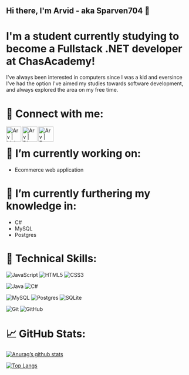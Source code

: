 ## Hi there, I'm Arvid - aka Sparven704 👋

# I'm a student currently studying to become a Fullstack .NET developer at ChasAcademy!



I've always been interested in computers since I was a kid and eversince I've had the option I've aimed my studies towards software development, and always explored the area on my free time.



# 🤝 Connect with me:

<a href="https://www.linkedin.com/in/arvid-ljungberg-9b7b13253/"><img align="left" src="https://user-images.githubusercontent.com/115452877/220130730-5dbd4c23-afcc-4a7a-9a81-b379b3a7b84f.png" alt="Arv | LinkedIn" width="41px"/></a>
<a href="discordapp.com/users/Arv#0154"><img align="left" src="https://user-images.githubusercontent.com/115452877/220130700-11102641-92d0-4486-803d-1543c20637d8.png" alt="Arv | Discord" width="41px"/></a>
<a href="https://web.facebook.com/arvid.ljungberg"><img align="left" src="https://user-images.githubusercontent.com/115452877/220130712-1055329f-f664-4eaa-af94-8be4157b9b33.png" alt="Arv | Facebook" width="41px"/></a>
</br>




# 🔭 I’m currently working on:

- Ecommerce web application




# 🌱 I’m currently furthering my knowledge in:

- C#
- MySQL
- Postgres



# 💼 Technical Skills:

![JavaScript](https://img.shields.io/badge/javascript-%23323330.svg?style=for-the-badge&logo=javascript&logoColor=%23F7DF1E) ![HTML5](https://img.shields.io/badge/html5-%23E34F26.svg?style=for-the-badge&logo=html5&logoColor=white) ![CSS3](https://img.shields.io/badge/css3-%231572B6.svg?style=for-the-badge&logo=css3&logoColor=white)

![Java](https://img.shields.io/badge/java-%23ED8B00.svg?style=for-the-badge&logo=java&logoColor=white) ![C#](https://img.shields.io/badge/c%23-%23239120.svg?style=for-the-badge&logo=c-sharp&logoColor=white)

![MySQL](https://img.shields.io/badge/mysql-%2300f.svg?style=for-the-badge&logo=mysql&logoColor=white) ![Postgres](https://img.shields.io/badge/postgres-%23316192.svg?style=for-the-badge&logo=postgresql&logoColor=white) ![SQLite](https://img.shields.io/badge/sqlite-%2307405e.svg?style=for-the-badge&logo=sqlite&logoColor=white)

![Git](https://img.shields.io/badge/git-%23F05033.svg?style=for-the-badge&logo=git&logoColor=white) ![GitHub](https://img.shields.io/badge/github-%23121011.svg?style=for-the-badge&logo=github&logoColor=white)

# 📈 GitHub Stats:

[![Anurag’s github stats](https://github-readme-stats.vercel.app/api?username=Sparven704)](https://github.com/Sparven704)

[![Top Langs](https://github-readme-stats.vercel.app/api/top-langs/?username=Sparven704&layout=compact)](https://github.com/Sparven704)
